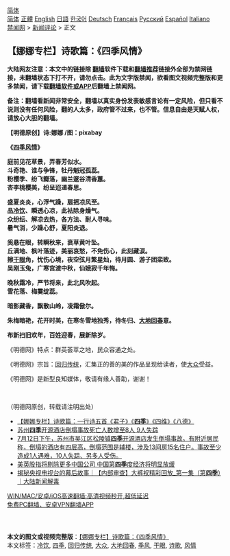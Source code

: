  <!-- 面包屑导航 --> <div class="breadcrumb"><!-- GTranslate: https://gtranslate.io/ -->  <div class="switcher notranslate">  <div class="selected">  <a href="#" onclick="return false;"> 简体</a>  </div>  <div class="option">  <a href="https://www.bannedbook.org" onclick="doGTranslate('zh-CN|zh-CN');jQuery('div.switcher div.selected a').html(jQuery(this).html());return false;" title="简体中文" class="nturl selected"> 简体</a>  <a href="https://www.bannedbook.org/zh-tw/" onclick="doGTranslate('zh-CN|zh-TW');jQuery('div.switcher div.selected a').html(jQuery(this).html());return false;" title="繁體中文" class="nturl"> 正體</a>  <a href="https://www.bannedbook.org/en/" onclick="doGTranslate('zh-CN|en');jQuery('div.switcher div.selected a').html(jQuery(this).html());return false;" title="English" class="nturl"> English</a>  <a href="https://www.bannedbook.org/ja/" onclick="doGTranslate('zh-CN|ja');jQuery('div.switcher div.selected a').html(jQuery(this).html());return false;" title="日本語" class="nturl"> 日語</a>  <a href="https://www.bannedbook.org/ko/" onclick="doGTranslate('zh-CN|ko');jQuery('div.switcher div.selected a').html(jQuery(this).html());return false;" title="한국어" class="nturl"> 한국어</a>  <a href="https://www.bannedbook.org/de/" onclick="doGTranslate('zh-CN|de');jQuery('div.switcher div.selected a').html(jQuery(this).html());return false;" title="Deutsch" class="nturl"> Deutsch</a>  <a href="https://www.bannedbook.org/fr/" onclick="doGTranslate('zh-CN|fr');jQuery('div.switcher div.selected a').html(jQuery(this).html());return false;" title="Français" class="nturl"> Français</a>  <a href="https://www.bannedbook.org/ru/" onclick="doGTranslate('zh-CN|ru');jQuery('div.switcher div.selected a').html(jQuery(this).html());return false;" title="Русский" class="nturl"> Русский</a>  <a href="https://www.bannedbook.org/es/" onclick="doGTranslate('zh-CN|es');jQuery('div.switcher div.selected a').html(jQuery(this).html());return false;" title="Español" class="nturl"> Español</a>  <a href="https://www.bannedbook.org/it/" onclick="doGTranslate('zh-CN|it');jQuery('div.switcher div.selected a').html(jQuery(this).html());return false;" title="Italiano" class="nturl"> Italiano</a>  </div>  </div>      <div class='breadcrumb-sub'><!-- Breadcrumb NavXT 6.3.0 --> <a href="https://www.bannedbook.org/" class="home">禁闻网</a> &gt; <a href="https://www.bannedbook.org/bnews/comments/" class="category">新闻评论</a> &gt; 正文</div></div><h2>【娜娜专栏】诗歌篇：《四季风情》</h2> <p class="notice"><b>大陆网友注意：本文中的链接除 <a href="https://github.com/bannedbook/fanqiang" >翻墙</a>软件下载和<a href="https://github.com/killgcd/justmysocks/blob/master/README.md">翻墙推荐</a>链接外全部为禁网链接，未翻墙状态下打不开，请勿点击。此为文字版禁闻，欲看图文视频完整版和更多禁闻，请下载<a href="https://github.com/bannedbook/fanqiang">翻墙软件或APP</a>后翻墙上禁闻网。</p><p>备注：翻墙看新闻非常安全，翻墙以真实身份发表敏感言论有一定风险，但只看不说则没有任何风险，翻的人太多，政府管不过来，也不管。信息自由是天赋人权，请放心大胆的翻墙。</b></p>  <div class="entry"> <p>              <a href="https://i2.wp.com/upload-images-bucket-v64rleca837do.s3.eu-west-1.amazonaws.com/wp-content/uploads/2021/07/16065727/flowers-and-plants-2300497_640.jpg?fit=640%2C426&#038;ssl=1" data-caption=""></a>                            </p> <p><strong>【明德原创】诗:娜娜 </strong><strong>/图：pixabay</strong></p> <p><strong>《<a href="https://www.bannedbook.org/bnews/tag/%E5%9B%9B%E5%AD%A3/" class="st_tag internal_tag" rel="tag" title="标签 四季 下的日志">四季</a><a href="https://www.bannedbook.org/bnews/tag/%E9%A3%8E%E6%83%85/" class="st_tag internal_tag" rel="tag" title="标签 风情 下的日志">风情</a>》</strong></p> <p><strong>庭前见花草景，弄春芳似水。<br /> 斗奇艳、谁与争锋，牡丹魁冠孤蕊。<br /> 粉樱季、纷飞瓣落，幽兰邃谷清香蕙。<br /> 杏李桃樱美，纷呈迢递春思。<br /> </strong></p>  <p><strong>盛夏炎炎，心浮气躁，扇摇凉风至。<br /> 品<a href="https://www.bannedbook.org/bnews/tag/%E5%86%B7%E9%A5%AE/" class="st_tag internal_tag" rel="tag" title="标签 冷饮 下的日志">冷饮</a>、瞬透心凉，此袪除身燥气。<br /> 众纷纭、解凉去热，各方法、耐人寻味。<br /> 暑气消，少躁心舒，夏阳炎退。<br /> </strong></p> <p><strong>奚悬在眼，转瞬秋来，衰草黄叶坠。<br /> 丘满地、枫叶落迹，美丽哀愁，不免伤心，此刻藏涙。<br /> 擦<a href="https://www.bannedbook.org/bnews/tag/%e5%b9%b2%e7%9c%bc/" class="st_tag internal_tag" rel="tag" title="标签 干眼 下的日志">干眼</a>角，忧伤心境，夜空弦月繁星灿，待月圆、游子团栾致。<br /> 吴刚玉兔，广寒宫渡中秋，仙娥寂千年悔。<br /> </strong></p> <p dir="auto"><strong>晚秋霜冷，严节将来，此北风吹起。</strong><br /> <strong>雪花落、梅霙绽蕊。</strong></p> <p dir="auto"><strong>暗影藏香，飘散山岭，凌霜傲尔。</strong></p>  <p dir="auto"><strong>朱梅暗艳，花开时美，在寒冬雪地独秀，待冬归、<a href="https://www.bannedbook.org/bnews/tag/%E5%A4%A7%E5%9C%B0%E5%9B%9E%E6%98%A5/" class="st_tag internal_tag" rel="tag" title="标签 大地回春 下的日志">大地回春</a>意。</strong></p> <p dir="auto"><strong>布新扫旧欢年，百姓迎春，展新除岁。</strong></p> <p></p> <p>《明德网》特点：群英荟萃之地，民众容通之处。</p>  <p>《明德网》宗旨：<a href="https://www.bannedbook.org/bnews/tag/%E5%9B%9E%E5%BD%92%E4%BC%A0%E7%BB%9F/" class="st_tag internal_tag" rel="tag" title="标签 回归传统 下的日志">回归传统</a>，汇集正的善的美的作品呈现给读者，使<a href="https://www.bannedbook.org/bnews/tag/%e5%a4%a7%e4%bc%97/" class="st_tag internal_tag" rel="tag" title="标签 大众 下的日志">大众</a>受益。</p> <p>《明德网》是新型良知媒体，敬请有缘人善助，谢谢！</p> <p>&nbsp;</p> <p>（明德网原创，转载请注明出处）</p>  <ul class='op-related-articles' title='相关阅读'> <li><a href='https://www.bannedbook.org/bnews/comments/20210715/1587776.html' target='_blank'>【娜娜专栏】诗歌篇：一行诗五首《君子》《<b>四季</b>》《四维》《八德》</a></li> <li><a href='https://www.bannedbook.org/bnews/comments/20210713/1586079.html' target='_blank'>苏州<b>四季</b>开源酒店倒塌事故死亡人数增至8人 9人失踪</a></li> <li><a href='https://www.bannedbook.org/bnews/bannedvideo/20210712/1585580.html' target='_blank'>7月12日下午，苏州市吴江区松陵镇<b>四季</b>开源酒店发生倒塌事故。有附近居民称，倒塌的酒店有四层高，倒塌范围是辅楼，涉及13间房15名住户。事故至少造成1人遇难，10人失踪、另多人受伤。</a></li> <li><a href='https://www.bannedbook.org/bnews/headline/20210710/1583959.html' target='_blank'>美英股指将剔除更多中国公司 中国第<b>四季</b>度经济将明显放缓</a></li> <li><a href='https://www.bannedbook.org/bnews/bannedvideo/20210708/1582680.html' target='_blank'>揭秘央视电视台的幕后故事｜【内部审查】大裤衩精彩回放_第一集（第<b>四季</b>）｜大陆新闻解毒</a></li> </ul> <p class="texttj"> <a href="https://github.com/bannedbook/fanqiang/wiki/V2ray%E6%9C%BA%E5%9C%BA" target="_blank">WIN/MAC/安卓/iOS高速翻墙:高清视频秒开,超低延迟</a><br/> <a href="https://github.com/bannedbook/fanqiang/wiki/%E7%A6%81%E9%97%BB%E7%BD%91%E5%AE%89%E5%8D%93%E7%BF%BB%E5%A2%99%E6%96%B0%E9%97%BBAPP" target="_blank">免费PC翻墙、安卓VPN翻墙APP</a></p><p>&nbsp;</p><a name='sharetosocial'></a>  <div style="margin-bottom:5px;padding-bottom:5px;clear:both"> <div id="archive-pix-1" class="banner-ads"> <!-- AuctionX Display platform tag START --> <div id="26318x728x90x621x_ADSLOT2" clicktrack="%%CLICK_URL_ESC%%"></div> <!-- AuctionX Display platform tag END --> </div> <div id="archive-pix-2" class="banner-ads"> <!-- AuctionX Display platform tag START --> <div id="26315x300x250x621x_ADSLOT2" clicktrack="%%CLICK_URL_ESC%%"></div> <!-- AuctionX Display platform tag END --> </div> </div>    <div id="archive-pix-1" class="banner-ads"> <!-- AuctionX Display platform tag START --> <div id="26318x728x90x621x_ADSLOT3" clicktrack="%%CLICK_URL_ESC%%"></div> <!-- AuctionX Display platform tag END --> </div> <div><b>本文的图文或视频完整版</b>：<a href='https://www.bannedbook.org/bnews/comments/20210716/1588283.html'>【娜娜专栏】诗歌篇：《四季风情》</a></div>  </div><!--END ENTRY--> <div class="postfooter"> <div>本文标签：<a href="https://www.bannedbook.org/bnews/tag/%E5%86%B7%E9%A5%AE/" rel="tag">冷饮</a>, <a href="https://www.bannedbook.org/bnews/tag/%E5%9B%9B%E5%AD%A3/" rel="tag">四季</a>, <a href="https://www.bannedbook.org/bnews/tag/%E5%9B%9E%E5%BD%92%E4%BC%A0%E7%BB%9F/" rel="tag">回归传统</a>, <a href="https://www.bannedbook.org/bnews/tag/%e5%a4%a7%e4%bc%97/" rel="tag">大众</a>, <a href="https://www.bannedbook.org/bnews/tag/%E5%A4%A7%E5%9C%B0%E5%9B%9E%E6%98%A5/" rel="tag">大地回春</a>, <a href="https://www.bannedbook.org/bnews/tag/%e5%ad%a3%e9%a3%8e/" rel="tag">季风</a>, <a href="https://www.bannedbook.org/bnews/tag/%e5%b9%b2%e7%9c%bc/" rel="tag">干眼</a>, <a href="https://www.bannedbook.org/bnews/tag/%E8%AF%97%E6%AD%8C/" rel="tag">诗歌</a>, <a href="https://www.bannedbook.org/bnews/tag/%E9%A3%8E%E6%83%85/" rel="tag">风情</a></div>  </div><!--END POSTFOOTER--> 